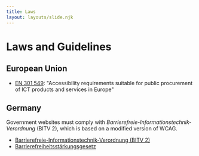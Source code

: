 ```yaml
---
title: Laws
layout: layouts/slide.njk
---
```


# Laws and Guidelines

## European Union

- [EN 301 549](http://www.etsi.org/deliver/etsi_en/301500_301599/301549/01.01.01_60/en_301549v010101p.pdf): "Accessibility requirements suitable for public procurement of ICT products and services in Europe"

## Germany

Government websites must comply with _Barrierefreie-Informationstechnik-Verordnung_ (BITV 2), which is based on a modified version of WCAG.

- [Barrierefreie-Informationstechnik-Verordnung (BITV 2)](http://www.gesetze-im-internet.de/bitv_2_0/index.html)
- [Barrierefreiheitsstärkungsgesetz](https://www.bundesfachstelle-barrierefreiheit.de/DE/Fachwissen/Produkte-und-Dienstleistungen/Barrierefreiheitsstaerkungsgesetz/barrierefreiheitsstaerkungsgesetz_node.html)
